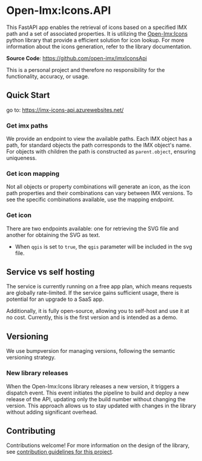 # Open-Imx:Icons.API

This FastAPI app enables the retrieval of icons based on a specified IMX path and a set of associated properties. 
It is utilizing the <a href="https://github.com/open-imx/ImxIcons" target="_blank">Open-Imx:Icons</a> python library that provide a efficient solution for icon lookup.
For more information about the icons generation, refer to the library documentation.

**Source Code**: <a href="https://github.com/open-imx/ImxIconsApi" target="_blank">https://github.com/open-imx/imxIconsApi</a>

This is a personal project and therefore no responsibility for the functionality, accuracy, or usage.


## Quick Start
go to: <a href="https://imx-icons-api.azurewebsites.net/" target="_blank">https://imx-icons-api.azurewebsites.net/</a>

### Get imx paths
We provide an endpoint to view the available paths. Each IMX object has a path, for standard objects the path corresponds to the IMX object's name. For objects with children the path is constructed as `parent.object`, ensuring uniqueness.

### Get icon mapping
Not all objects or property combinations will generate an icon, as the icon path properties and their combinations can vary between IMX versions. To see the specific combinations available, use the mapping endpoint.

### Get icon
There are two endpoints available: one for retrieving the SVG file and another for obtaining the SVG as text. 
- When `qgis` is set to `true`, the `qgis` parameter will be included in the svg file.

## Service vs self hosting
The service is currently running on a free app plan, which means requests are globally rate-limited. 
If the service gains sufficient usage, there is potential for an upgrade to a SaaS app.

Additionally, it is fully open-source, allowing you to self-host and use it at no cost. Currently, this is the first version and is intended as a demo.

## Versioning
We use bumpversion for managing versions, following the semantic versioning strategy. 

### New library releases
When the Open-Imx:Icons library releases a new version, it triggers a dispatch event. This event initiates the pipeline to build and deploy a new release of the API, updating only the build number without changing the version.
This approach allows us to stay updated with changes in the library without adding significant overhead.

## Contributing
Contributions welcome! For more information on the design of the library, see [contribution guidelines for this project](CONTRIBUTING.md).
